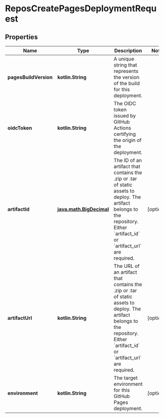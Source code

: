 
# ReposCreatePagesDeploymentRequest

## Properties
Name | Type | Description | Notes
------------ | ------------- | ------------- | -------------
**pagesBuildVersion** | **kotlin.String** | A unique string that represents the version of the build for this deployment. | 
**oidcToken** | **kotlin.String** | The OIDC token issued by GitHub Actions certifying the origin of the deployment. | 
**artifactId** | [**java.math.BigDecimal**](java.math.BigDecimal.md) | The ID of an artifact that contains the .zip or .tar of static assets to deploy. The artifact belongs to the repository. Either &#x60;artifact_id&#x60; or &#x60;artifact_url&#x60; are required. |  [optional]
**artifactUrl** | **kotlin.String** | The URL of an artifact that contains the .zip or .tar of static assets to deploy. The artifact belongs to the repository. Either &#x60;artifact_id&#x60; or &#x60;artifact_url&#x60; are required. |  [optional]
**environment** | **kotlin.String** | The target environment for this GitHub Pages deployment. |  [optional]



